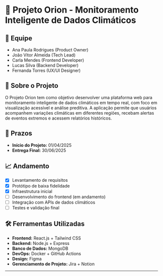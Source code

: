 # 🚀 Projeto Orion - Monitoramento Inteligente de Dados Climáticos

## 👥 Equipe

- Ana Paula Rodrigues (Product Owner)  
- João Vitor Almeida (Tech Lead)  
- Carla Mendes (Frontend Developer)  
- Lucas Silva (Backend Developer)  
- Fernanda Torres (UX/UI Designer)  

## 📌 Sobre o Projeto

O Projeto Orion tem como objetivo desenvolver uma plataforma web para monitoramento inteligente de dados climáticos em tempo real, com foco em visualização acessível e análise preditiva. A aplicação permite que usuários acompanhem variações climáticas em diferentes regiões, recebam alertas de eventos extremos e acessem relatórios históricos.

## 📅 Prazos

- **Início do Projeto:** 01/04/2025  
- **Entrega Final:** 30/06/2025  

## 📈 Andamento

- [x] Levantamento de requisitos  
- [x] Protótipo de baixa fidelidade  
- [x] Infraestrutura inicial  
- [ ] Desenvolvimento do frontend (em andamento)  
- [ ] Integração com APIs de dados climáticos  
- [ ] Testes e validação final  

## 🛠️ Ferramentas Utilizadas

- **Frontend:** React.js + Tailwind CSS  
- **Backend:** Node.js + Express  
- **Banco de Dados:** MongoDB  
- **DevOps:** Docker + GitHub Actions  
- **Design:** Figma  
- **Gerenciamento de Projeto:** Jira + Notion  

---


